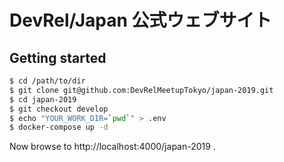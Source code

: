 # DevRel/Japan 公式ウェブサイト

## Getting started

```sh
$ cd /path/to/dir
$ git clone git@github.com:DevRelMeetupTokyo/japan-2019.git
$ cd japan-2019
$ git checkout develop
$ echo "YOUR_WORK_DIR=`pwd`" > .env
$ docker-compose up -d
```

Now browse to http://localhost:4000/japan-2019 .
